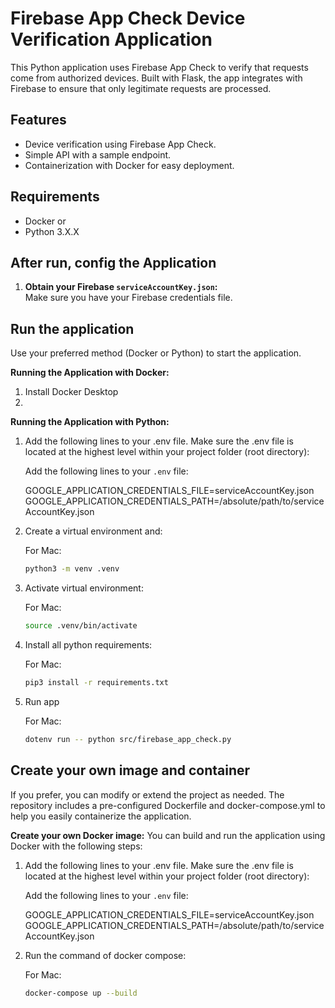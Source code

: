 # Firebase App Check Device Verification Application

This Python application uses Firebase App Check to verify that requests come from authorized devices. Built with Flask, the app integrates with Firebase to ensure that only legitimate requests are processed.

## Features

- Device verification using Firebase App Check.
- Simple API with a sample endpoint.
- Containerization with Docker for easy deployment.

## Requirements

- Docker
or
- Python 3.X.X



##  After run, config the Application

1. **Obtain your Firebase `serviceAccountKey.json`:**  
   Make sure you have your Firebase credentials file.


## Run the application 
Use your preferred method (Docker or Python) to start the application.

**Running the Application with Docker:**
1. Install Docker Desktop
2. 


**Running the Application with Python:**
1. Add the following lines to your .env file. Make sure the .env file is located at the highest level within your project folder (root directory):
   
   Add the following lines to your `.env` file:

   GOOGLE_APPLICATION_CREDENTIALS_FILE=serviceAccountKey.json
   GOOGLE_APPLICATION_CREDENTIALS_PATH=/absolute/path/to/serviceAccountKey.json

2. Create a virtual environment and:
   
   For Mac:
   ```bash
   python3 -m venv .venv
   ```
3. Activate virtual environment:
   
   For Mac:
   ```bash
   source .venv/bin/activate 
   ```
4. Install all python requirements:
   
   For Mac:
   ```bash
   pip3 install -r requirements.txt 
   ```
5. Run app
   
   For Mac:
   ```bash
   dotenv run -- python src/firebase_app_check.py
   ```
   
## Create your own image and container
If you prefer, you can modify or extend the project as needed. The repository includes a pre-configured Dockerfile and docker-compose.yml to help you easily containerize the application.

**Create your own Docker image:**
You can build and run the application using Docker with the following steps:

1. Add the following lines to your .env file. Make sure the .env file is located at the highest level within your project folder (root directory):
   
   Add the following lines to your `.env` file:

   GOOGLE_APPLICATION_CREDENTIALS_FILE=serviceAccountKey.json
   GOOGLE_APPLICATION_CREDENTIALS_PATH=/absolute/path/to/serviceAccountKey.json

2. Run the command of docker compose:
   
   For Mac:
   ```bash
   docker-compose up --build
   ```
